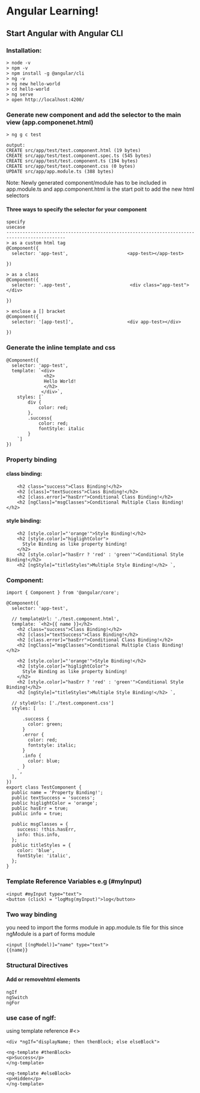 
# Angular Learning! 

## Start Angular with Angular CLI

### Installation:

```
> node -v
> npm -v
> npm install -g @angular/cli
> ng -v
> ng new hello-world
> cd hello-world
> ng serve
> open http://localhost:4200/
```

### Generate new component and add the selector to the main view (app.componenet.html)

```
> ng g c test

output:
CREATE src/app/test/test.component.html (19 bytes)
CREATE src/app/test/test.component.spec.ts (545 bytes)
CREATE src/app/test/test.component.ts (194 bytes)
CREATE src/app/test/test.component.css (0 bytes)
UPDATE src/app/app.module.ts (388 bytes)
```

Note: Newly generated component/module has to be included in app.module.ts
and app.component.html is the start poit to add the new html selectors

#### Three ways to specify the selector for your component

```
specify                                                          usecase
--------------------------------------------------------------------------------------------
> as a custom html tag
@Component({
  selector: 'app-test',                      <app-test></app-test>

})

> as a class
@Component({
  selector: '.app-test',                      <div class="app-test"></div>

})

> enclose a [] bracket
@Component({
  selector: '[app-test]',                    <div app-test></div>

})

```

### Generate the inline template and css

```
@Component({
  selector: 'app-test',
  template: `<div>
              <h2>
              Hello World!
              </h2>
             </div>`,
    styles: [`
        div {
            color: red;
        },
        .success{
            color: red;
            fontStyle: italic
        }
    `]
})

```

### Property binding

#### class binding:

```
    <h2 class="success">Class Binding!</h2>
    <h2 [class]="textSuccess">Class Binding!</h2>
    <h2 [class.error]="hasErr">Conditional Class Binding!</h2>
    <h2 [ngClass]="msgClasses">Conditional Multiple Class Binding!</h2>
```

#### style binding:

```
    <h2 [style.color]="'orange'">Style Binding!</h2>
    <h2 [style.color]="higlightColor">
      Style Binding as like property binding!
    </h2>
    <h2 [style.color]="hasErr ? 'red' : 'green'">Conditional Style Binding!</h2>
    <h2 [ngStyle]="titleStyles">Multiple Style Binding!</h2> `,

```

### Component:

```
import { Component } from '@angular/core';

@Component({
  selector: 'app-test',

  // templateUrl: './test.component.html',
  template: `<h2>{{ name }}</h2>
    <h2 class="success">Class Binding!</h2>
    <h2 [class]="textSuccess">Class Binding!</h2>
    <h2 [class.error]="hasErr">Conditional Class Binding!</h2>
    <h2 [ngClass]="msgClasses">Conditional Multiple Class Binding!</h2>

    <h2 [style.color]="'orange'">Style Binding!</h2>
    <h2 [style.color]="higlightColor">
      Style Binding as like property binding!
    </h2>
    <h2 [style.color]="hasErr ? 'red' : 'green'">Conditional Style Binding!</h2>
    <h2 [ngStyle]="titleStyles">Multiple Style Binding!</h2> `,

  // styleUrls: ['./test.component.css']
  styles: [
    `
      .success {
        color: green;
      }
      .error {
        color: red;
        fontstyle: italic;
      }
      .info {
        color: blue;
      }
    `,
  ],
})
export class TestComponent {
  public name = 'Property Binding!';
  public textSuccess = 'success';
  public higlightColor = 'orange';
  public hasErr = true;
  public info = true;

  public msgClasses = {
    success: !this.hasErr,
    info: this.info,
  };
  public titleStyles = {
    color: 'blue',
    fontStyle: 'italic',
  };
}

```

### Template Reference Variables e.g (#myInput)

```
<input #myInput type="text">
<button (click) = "logMsg(myInput)">log</button>

```

### Two way binding

you need to import the forms module in app.module.ts file for this since ngModule is a part of forms module

```
<input [(ngModel)]="name" type="text">
{{name}}

```

### Structural Directives

#### Add or removehtml elements

```
ngIf
ngSwitch
ngFor
```

### use case of ngIf:

using template reference #<>

```
<div *ngIf="displayName; then thenBlock; else elseBlock">

<ng-template #thenBlock>
<p>Success</p>
</ng-template>

<ng-template #elseBlock>
<p>Hidden</p>
</ng-template>
```
